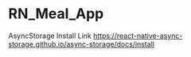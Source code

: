 # RN_Meal_App

AsyncStorage Install Link
https://react-native-async-storage.github.io/async-storage/docs/install
